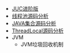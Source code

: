 - [JUC进阶版](./Java/JUC进阶版.md)
- [线程池源码分析](./Java/线程池源码分析.md)
- [JAVA集合源码分析](./Java/JAVA集合源码分析.md)
- [ThreadLocal源码分析](./Java/ThreadLocal源码分析.md)
- JVM
  - JVM垃圾回收机制